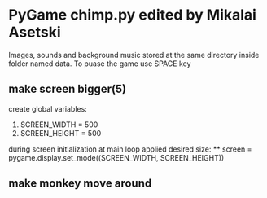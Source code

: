# PyGame chimp.py edited by Mikalai Asetski

Images, sounds and background music stored at the same directory inside folder named data. 
To puase the game use SPACE key 


## make screen bigger(5)

create global variables: 
1. SCREEN_WIDTH = 500
2. SCREEN_HEIGHT = 500

during screen initialization at main loop applied desired size:
** screen = pygame.display.set_mode((SCREEN_WIDTH, SCREEN_HEIGHT))

## make monkey move around 
